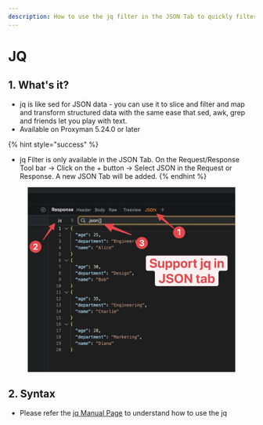```yaml
---
description: How to use the jq filter in the JSON Tab to quickly filter your JSON Data
---
```


# JQ

## 1. What's it?

* jq is like sed for JSON data - you can use it to slice and filter and map and transform structured data with the same ease that sed, awk, grep and friends let you play with text.
* Available on Proxyman 5.24.0 or later

{% hint style="success" %}
- jq Filter is only available in the JSON Tab. On the Request/Response Tool bar -> Click on the + button -> Select JSON in the Request or Response. A new JSON Tab will be added.
{% endhint %}

<div align="center" data-full-width="false"><figure><img src="../.gitbook/assets/481323588-7ae7cb0a-ca66-4199-a16d-e171960a9814.jpg" alt="use jq to filter JSON Body"><figcaption></figcaption></figure></div>

## 2. Syntax

* Please refer the [jq Manual Page](https://jqlang.org/manual/#basic-filters) to understand how to use the jq
